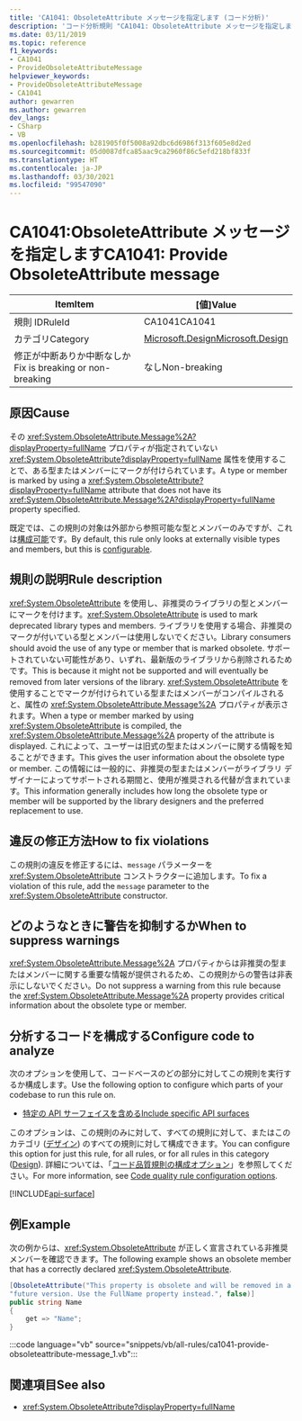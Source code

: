 ```yaml
---
title: 'CA1041: ObsoleteAttribute メッセージを指定します (コード分析)'
description: 'コード分析規則 "CA1041: ObsoleteAttribute メッセージを指定します" について説明します'
ms.date: 03/11/2019
ms.topic: reference
f1_keywords:
- CA1041
- ProvideObsoleteAttributeMessage
helpviewer_keywords:
- ProvideObsoleteAttributeMessage
- CA1041
author: gewarren
ms.author: gewarren
dev_langs:
- CSharp
- VB
ms.openlocfilehash: b281905f0f5008a92dbc6d6986f313f605e8d2ed
ms.sourcegitcommit: 05d0087dfca85aac9ca2960f86c5efd218bf833f
ms.translationtype: HT
ms.contentlocale: ja-JP
ms.lasthandoff: 03/30/2021
ms.locfileid: "99547090"
---
```

# <a name="ca1041-provide-obsoleteattribute-message"></a><span data-ttu-id="09cdc-103">CA1041:ObsoleteAttribute メッセージを指定します</span><span class="sxs-lookup"><span data-stu-id="09cdc-103">CA1041: Provide ObsoleteAttribute message</span></span>

| <span data-ttu-id="09cdc-104">Item</span><span class="sxs-lookup"><span data-stu-id="09cdc-104">Item</span></span>                                     | <span data-ttu-id="09cdc-105">[値]</span><span class="sxs-lookup"><span data-stu-id="09cdc-105">Value</span></span>            |
|------------------------------------------|------------------|
| <span data-ttu-id="09cdc-106">規則 ID</span><span class="sxs-lookup"><span data-stu-id="09cdc-106">RuleId</span></span>                                   | <span data-ttu-id="09cdc-107">CA1041</span><span class="sxs-lookup"><span data-stu-id="09cdc-107">CA1041</span></span>           |
| <span data-ttu-id="09cdc-108">カテゴリ</span><span class="sxs-lookup"><span data-stu-id="09cdc-108">Category</span></span>                                 | [<span data-ttu-id="09cdc-109">Microsoft.Design</span><span class="sxs-lookup"><span data-stu-id="09cdc-109">Microsoft.Design</span></span>](design-warnings.md) |
| <span data-ttu-id="09cdc-110">修正が中断ありか中断なしか</span><span class="sxs-lookup"><span data-stu-id="09cdc-110">Fix is breaking or non-breaking</span></span> | <span data-ttu-id="09cdc-111">なし</span><span class="sxs-lookup"><span data-stu-id="09cdc-111">Non-breaking</span></span>     |

## <a name="cause"></a><span data-ttu-id="09cdc-112">原因</span><span class="sxs-lookup"><span data-stu-id="09cdc-112">Cause</span></span>

<span data-ttu-id="09cdc-113">その <xref:System.ObsoleteAttribute.Message%2A?displayProperty=fullName> プロパティが指定されていない <xref:System.ObsoleteAttribute?displayProperty=fullName> 属性を使用することで、ある型またはメンバーにマークが付けられています。</span><span class="sxs-lookup"><span data-stu-id="09cdc-113">A type or member is marked by using a <xref:System.ObsoleteAttribute?displayProperty=fullName> attribute that does not have its <xref:System.ObsoleteAttribute.Message%2A?displayProperty=fullName> property specified.</span></span>

<span data-ttu-id="09cdc-114">既定では、この規則の対象は外部から参照可能な型とメンバーのみですが、これは[構成可能](#configure-code-to-analyze)です。</span><span class="sxs-lookup"><span data-stu-id="09cdc-114">By default, this rule only looks at externally visible types and members, but this is [configurable](#configure-code-to-analyze).</span></span>

## <a name="rule-description"></a><span data-ttu-id="09cdc-115">規則の説明</span><span class="sxs-lookup"><span data-stu-id="09cdc-115">Rule description</span></span>

<span data-ttu-id="09cdc-116"><xref:System.ObsoleteAttribute> を使用し、非推奨のライブラリの型とメンバーにマークを付けます。</span><span class="sxs-lookup"><span data-stu-id="09cdc-116"><xref:System.ObsoleteAttribute> is used to mark deprecated library types and members.</span></span> <span data-ttu-id="09cdc-117">ライブラリを使用する場合、非推奨のマークが付いている型とメンバーは使用しないでください。</span><span class="sxs-lookup"><span data-stu-id="09cdc-117">Library consumers should avoid the use of any type or member that is marked obsolete.</span></span> <span data-ttu-id="09cdc-118">サポートされていない可能性があり、いずれ、最新版のライブラリから削除されるためです。</span><span class="sxs-lookup"><span data-stu-id="09cdc-118">This is because it might not be supported and will eventually be removed from later versions of the library.</span></span> <span data-ttu-id="09cdc-119"><xref:System.ObsoleteAttribute> を使用することでマークが付けられている型またはメンバーがコンパイルされると、属性の <xref:System.ObsoleteAttribute.Message%2A> プロパティが表示されます。</span><span class="sxs-lookup"><span data-stu-id="09cdc-119">When a type or member marked by using <xref:System.ObsoleteAttribute> is compiled, the <xref:System.ObsoleteAttribute.Message%2A> property of the attribute is displayed.</span></span> <span data-ttu-id="09cdc-120">これによって、ユーザーは旧式の型またはメンバーに関する情報を知ることができます。</span><span class="sxs-lookup"><span data-stu-id="09cdc-120">This gives the user information about the obsolete type or member.</span></span> <span data-ttu-id="09cdc-121">この情報には一般的に、非推奨の型またはメンバーがライブラリ デザイナーによってサポートされる期間と、使用が推奨される代替が含まれています。</span><span class="sxs-lookup"><span data-stu-id="09cdc-121">This information generally includes how long the obsolete type or member will be supported by the library designers and the preferred replacement to use.</span></span>

## <a name="how-to-fix-violations"></a><span data-ttu-id="09cdc-122">違反の修正方法</span><span class="sxs-lookup"><span data-stu-id="09cdc-122">How to fix violations</span></span>

<span data-ttu-id="09cdc-123">この規則の違反を修正するには、`message` パラメーターを <xref:System.ObsoleteAttribute> コンストラクターに追加します。</span><span class="sxs-lookup"><span data-stu-id="09cdc-123">To fix a violation of this rule, add the `message` parameter to the <xref:System.ObsoleteAttribute> constructor.</span></span>

## <a name="when-to-suppress-warnings"></a><span data-ttu-id="09cdc-124">どのようなときに警告を抑制するか</span><span class="sxs-lookup"><span data-stu-id="09cdc-124">When to suppress warnings</span></span>

<span data-ttu-id="09cdc-125"><xref:System.ObsoleteAttribute.Message%2A> プロパティからは非推奨の型またはメンバーに関する重要な情報が提供されるため、この規則からの警告は非表示にしないでください。</span><span class="sxs-lookup"><span data-stu-id="09cdc-125">Do not suppress a warning from this rule because the <xref:System.ObsoleteAttribute.Message%2A> property provides critical information about the obsolete type or member.</span></span>

## <a name="configure-code-to-analyze"></a><span data-ttu-id="09cdc-126">分析するコードを構成する</span><span class="sxs-lookup"><span data-stu-id="09cdc-126">Configure code to analyze</span></span>

<span data-ttu-id="09cdc-127">次のオプションを使用して、コードベースのどの部分に対してこの規則を実行するか構成します。</span><span class="sxs-lookup"><span data-stu-id="09cdc-127">Use the following option to configure which parts of your codebase to run this rule on.</span></span>

- [<span data-ttu-id="09cdc-128">特定の API サーフェイスを含める</span><span class="sxs-lookup"><span data-stu-id="09cdc-128">Include specific API surfaces</span></span>](#include-specific-api-surfaces)

<span data-ttu-id="09cdc-129">このオプションは、この規則のみに対して、すべての規則に対して、またはこのカテゴリ ([デザイン](design-warnings.md)) のすべての規則に対して構成できます。</span><span class="sxs-lookup"><span data-stu-id="09cdc-129">You can configure this option for just this rule, for all rules, or for all rules in this category ([Design](design-warnings.md)).</span></span> <span data-ttu-id="09cdc-130">詳細については、「[コード品質規則の構成オプション](../code-quality-rule-options.md)」を参照してください。</span><span class="sxs-lookup"><span data-stu-id="09cdc-130">For more information, see [Code quality rule configuration options](../code-quality-rule-options.md).</span></span>

[!INCLUDE[api-surface](~/includes/code-analysis/api-surface.md)]

## <a name="example"></a><span data-ttu-id="09cdc-131">例</span><span class="sxs-lookup"><span data-stu-id="09cdc-131">Example</span></span>

<span data-ttu-id="09cdc-132">次の例からは、<xref:System.ObsoleteAttribute> が正しく宣言されている非推奨メンバーを確認できます。</span><span class="sxs-lookup"><span data-stu-id="09cdc-132">The following example shows an obsolete member that has a correctly declared <xref:System.ObsoleteAttribute>.</span></span>

```csharp
[ObsoleteAttribute("This property is obsolete and will be removed in a " +
"future version. Use the FullName property instead.", false)]
public string Name
{
    get => "Name";
}
```

:::code language="vb" source="snippets/vb/all-rules/ca1041-provide-obsoleteattribute-message_1.vb":::

## <a name="see-also"></a><span data-ttu-id="09cdc-133">関連項目</span><span class="sxs-lookup"><span data-stu-id="09cdc-133">See also</span></span>

- <xref:System.ObsoleteAttribute?displayProperty=fullName>
